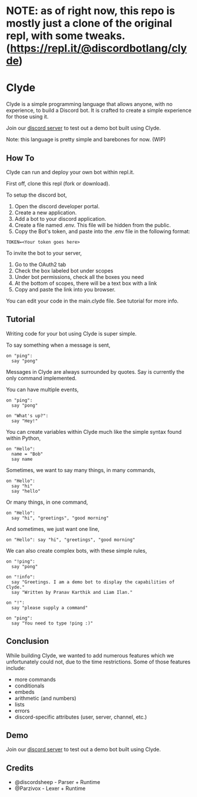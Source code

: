 # NOTE: as of right now, this repo is mostly just a clone of the original repl, with some tweaks. (https://repl.it/@discordbotlang/clyde)

# Clyde
Clyde is a simple programming language that allows anyone, with no experience, to build a Discord bot. 
It is crafted to create a simple experience for those using it.

Join our [discord server](https://discord.gg/BFX5xAa) to test out a demo bot built using Clyde.

Note: this language is pretty simple and barebones for now. (WIP)

## How To
Clyde can run and deploy your own bot within repl.it.

First off, clone this repl (fork or download).

To setup the discord bot,
1. Open the discord developer portal.
2. Create a new application.
3. Add a bot to your discord application.
4. Create a file named .env. This file will be hidden from the public.
5. Copy the Bot's token, and paste into the .env file in the following format:
```
TOKEN=<Your token goes here>
```

To invite the bot to your server,
1. Go to the OAuth2 tab
2. Check the box labeled bot under scopes
3. Under bot permissions, check all the boxes you need
4. At the bottom of scopes, there will be a text box with a link
5. Copy and paste the link into you browser.

You can edit your code in the main.clyde file. See tutorial for more info.

## Tutorial
Writing code for your bot using Clyde is super simple.

To say something when a message is sent,
```
on "ping":
  say "pong"
```

Messages in Clyde are always surrounded by quotes.
Say is currently the only command implemented.

You can have multiple events,
```
on "ping":
  say "pong"

on "What's up?":
  say "Hey!"
```

You can create variables within Clyde much like the simple syntax found within Python,
```
on "Hello":
  name = "Bob"
  say name
```

Sometimes, we want to say many things, in many commands,
```
on "Hello":
  say "hi"
  say "hello"
```

Or many things, in one command,
```
on "Hello":
  say "hi", "greetings", "good morning"
```

And sometimes, we just want one line,
```
on "Hello": say "hi", "greetings", "good morning"
```

We can also create complex bots, with these simple rules,
```
on "!ping":
  say "pong"

on "!info":
  say "Greetings. I am a demo bot to display the capabilities of Clyde."
  say "Written by Pranav Karthik and Liam Ilan."

on "!":
  say "please supply a command"
  
on "ping":
  say "You need to type !ping :)"
```

## Conclusion
While building Clyde, we wanted to add numerous features which we unfortunately could not, due to the time restrictions.
Some of those features include:
* more commands
* conditionals
* embeds
* arithmetic (and numbers)
* lists
* errors
* discord-specific attributes (user, server, channel, etc.)

## Demo
Join our [discord server](https://discord.gg/BFX5xAa) to test out a demo bot built using Clyde.

## Credits
* @discordsheep - Parser + Runtime
* @Parzivox - Lexer + Runtime